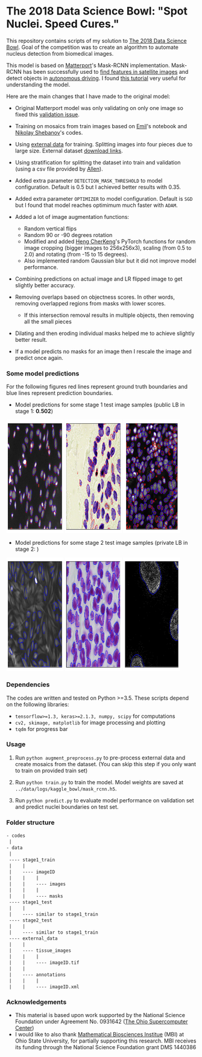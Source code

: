 # The 2018 Data Science Bowl: "Spot Nuclei. Speed Cures."

This repository contains scripts of my solution to [The 2018 Data Science Bowl](https://www.kaggle.com/c/data-science-bowl-2018). Goal of the competition was to create an algorithm to automate nucleus detection from biomedical images.

This model is based on [Matterport](https://github.com/matterport/Mask_RCNN)'s Mask-RCNN implementation. Mask-RCNN has been successfully used to [find features in satellite images](https://github.com/jremillard/images-to-osm) and detect objects in [autonomous driving](https://www.youtube.com/watch?v=OOT3UIXZztE&ab_channel=KarolMajek). I found [this tutorial](https://engineering.matterport.com/splash-of-color-instance-segmentation-with-mask-r-cnn-and-tensorflow-7c761e238b46) very useful for understanding the model.

Here are the main changes that I have made to the original model:
* Original Matterport model was only validating on only one image so fixed this [validation issue](https://github.com/matterport/Mask_RCNN/issues/89).
* Training on mosaics from train images based on [Emil](https://www.kaggle.com/bonlime/train-test-image-mosaic)'s notebook and [Nikolay Shebanov](https://github.com/killthekitten/kaggle-ds-bowl-2018-baseline/blob/master/rebuild_mosaics.py)'s codes.
* Using [external data](https://www.kaggle.com/voglinio/external-h-e-data-with-mask-annotations) for training. Splitting images into four pieces due to large size. External dataset [download links](https://nucleisegmentationbenchmark.weebly.com/dataset.html).
* Using stratification for splitting the dataset into train and validation (using a csv file provided by [Allen](https://www.kaggle.com/c/data-science-bowl-2018/discussion/48130)).
* Added extra parameter `DETECTION_MASK_THRESHOLD` to model configuration. Default is 0.5 but I achieved better results with 0.35.
* Added extra parameter `OPTIMIZER` to model configuration. Default is `SGD` but I found that model reaches optimimum much faster with `ADAM`.
* Added a lot of image augmentation functions:
  * Random vertical flips
  * Random 90 or -90 degrees rotation
  * Modified and added [Heng CherKeng](https://www.kaggle.com/c/data-science-bowl-2018/discussion/49692)'s PyTorch functions for random image cropping (bigger images to 256x256x3), scaling (from 0.5 to 2.0) and rotating (from -15 to 15 degrees).
  * Also implemented random Gaussian blur but it did not improve model performance.


* Combining predictions on actual image and LR flipped image to get slightly better accuracy.
* Removing overlaps based on objectness scores. In other words, removing overlapped regions from masks with lower scores.
  * If this intersection removal results in multiple objects, then removing all the small pieces
* Dilating and then eroding individual masks helped me to achieve slightly better result.
* If a model predicts no masks for an image then I rescale the image and predict once again.

### Some model predictions
For the following figures red lines represent ground truth boundaries and blue lines represent prediction boundaries.

* Model predictions for some stage 1 test image samples (public LB in stage 1: __0.502__)

<img src="images/sample_1.png" height="300" width="30%"/> <img src="images/sample_2.png" height="300" width="30%"/> <img src="images/sample_3.png" height="300" width="30%"/>

* Model predictions for some stage 2 test image samples (private LB in stage 2: )

<img src="images/sample_4.png" height="300" width="30%"/> <img src="images/sample_5.png" height="300" width="30%"/> <img src="images/sample_6.png" height="300" width="30%"/>


### Dependencies

The codes are written and tested on Python >=3.5. These scripts depend on the following libraries:
* `tensorflow>=1.3, keras>=2.1.3, numpy, scipy` for computations
* `cv2, skimage, matplotlib` for image processing and plotting
* `tqdm` for progress bar

### Usage

1. Run `python augment_preprocess.py` to pre-process external data and create mosaics from the dataset. (You can skip this step if you only want to train on provided train set)

2. Run `python train.py` to train the model. Model weights are saved at `../data/logs/kaggle_bowl/mask_rcnn.h5`.

3.  Run `python predict.py` to evaluate model performance on validation set and predict nuclei boundaries on test set.

### Folder structure

```
- codes
 |
- data
 |
 ---- stage1_train
 |    |
 |    ---- imageID
 |    |    |
 |    |    ---- images
 |    |    |
 |    |    ---- masks
 ---- stage1_test
 |    |
 |    ---- similar to stage1_train
 ---- stage2_test
 |    |
 |    ---- similar to stage1_train
 ---- external_data
 |    |
 |    ---- tissue_images
 |    |    |
 |    |    ---- imageID.tif
 |    |    
 |    ---- annotations
 |    |    |
 |    |    ---- imageID.xml
```

### Acknowledgements

* This material is based upon work supported by the National Science Foundation under Agreement No. 0931642 ([The Ohio Supercomputer Center](https://www.osc.edu/))
* I would like to also thank [Mathematical Biosciences Institue](http://mbi.osu.edu) (MBI) at Ohio State University, for partially supporting this research. MBI receives its funding through the National Science Foundation grant DMS 1440386
